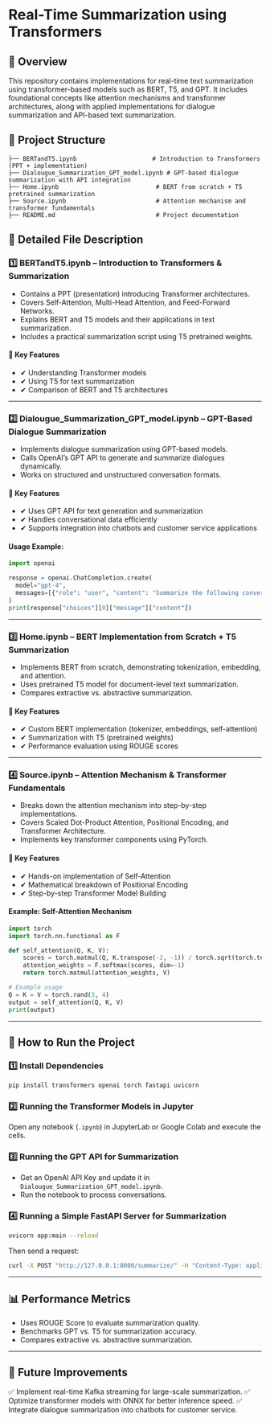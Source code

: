 # Real-Time Summarization using Transformers

## 📌 Overview

This repository contains implementations for real-time text summarization using transformer-based models such as BERT, T5, and GPT. It includes foundational concepts like attention mechanisms and transformer architectures, along with applied implementations for dialogue summarization and API-based text summarization.

## 📂 Project Structure

```
├── BERTandT5.ipynb                     # Introduction to Transformers (PPT + implementation)
├── Dialougue_Summarization_GPT_model.ipynb # GPT-based dialogue summarization with API integration
├── Home.ipynb                           # BERT from scratch + T5 pretrained summarization
├── Source.ipynb                         # Attention mechanism and transformer fundamentals
├── README.md                            # Project documentation
```

## 📜 Detailed File Description

### 1️⃣ BERTandT5.ipynb – Introduction to Transformers & Summarization

- Contains a PPT (presentation) introducing Transformer architectures.
- Covers Self-Attention, Multi-Head Attention, and Feed-Forward Networks.
- Explains BERT and T5 models and their applications in text summarization.
- Includes a practical summarization script using T5 pretrained weights.

#### 🔹 Key Features
- ✔ Understanding Transformer models
- ✔ Using T5 for text summarization
- ✔ Comparison of BERT and T5 architectures

---

### 2️⃣ Dialougue_Summarization_GPT_model.ipynb – GPT-Based Dialogue Summarization

- Implements dialogue summarization using GPT-based models.
- Calls OpenAI’s GPT API to generate and summarize dialogues dynamically.
- Works on structured and unstructured conversation formats.

#### 🔹 Key Features
- ✔ Uses GPT API for text generation and summarization
- ✔ Handles conversational data efficiently
- ✔ Supports integration into chatbots and customer service applications

#### Usage Example:
```python
import openai

response = openai.ChatCompletion.create(
  model="gpt-4",
  messages=[{"role": "user", "content": "Summarize the following conversation..."}]
)
print(response["choices"][0]["message"]["content"])
```

---

### 3️⃣ Home.ipynb – BERT Implementation from Scratch + T5 Summarization

- Implements BERT from scratch, demonstrating tokenization, embedding, and attention.
- Uses pretrained T5 model for document-level text summarization.
- Compares extractive vs. abstractive summarization.

#### 🔹 Key Features
- ✔ Custom BERT implementation (tokenizer, embeddings, self-attention)
- ✔ Summarization with T5 (pretrained weights)
- ✔ Performance evaluation using ROUGE scores

---

### 4️⃣ Source.ipynb – Attention Mechanism & Transformer Fundamentals

- Breaks down the attention mechanism into step-by-step implementations.
- Covers Scaled Dot-Product Attention, Positional Encoding, and Transformer Architecture.
- Implements key transformer components using PyTorch.

#### 🔹 Key Features
- ✔ Hands-on implementation of Self-Attention
- ✔ Mathematical breakdown of Positional Encoding
- ✔ Step-by-step Transformer Model Building

#### Example: Self-Attention Mechanism
```python
import torch
import torch.nn.functional as F

def self_attention(Q, K, V):
    scores = torch.matmul(Q, K.transpose(-2, -1)) / torch.sqrt(torch.tensor(K.size(-1)))
    attention_weights = F.softmax(scores, dim=-1)
    return torch.matmul(attention_weights, V)

# Example usage
Q = K = V = torch.rand(3, 4)
output = self_attention(Q, K, V)
print(output)
```

---

## 🚀 How to Run the Project

### 1️⃣ Install Dependencies
```sh
pip install transformers openai torch fastapi uvicorn
```

### 2️⃣ Running the Transformer Models in Jupyter
Open any notebook (`.ipynb`) in JupyterLab or Google Colab and execute the cells.

### 3️⃣ Running the GPT API for Summarization
- Get an OpenAI API Key and update it in `Dialougue_Summarization_GPT_model.ipynb`.
- Run the notebook to process conversations.

### 4️⃣ Running a Simple FastAPI Server for Summarization
```sh
uvicorn app:main --reload
```
Then send a request:
```sh
curl -X POST "http://127.0.0.1:8000/summarize/" -H "Content-Type: application/json" -d '{"text": "Your long text here"}'
```

---

## 📊 Performance Metrics

- Uses ROUGE Score to evaluate summarization quality.
- Benchmarks GPT vs. T5 for summarization accuracy.
- Compares extractive vs. abstractive summarization.

---

## 📌 Future Improvements

✅ Implement real-time Kafka streaming for large-scale summarization.
✅ Optimize transformer models with ONNX for better inference speed.
✅ Integrate dialogue summarization into chatbots for customer service.
